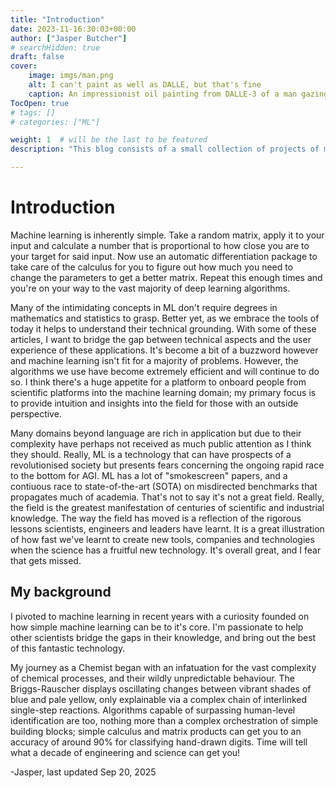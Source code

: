 ```yaml
---
title: "Introduction"
date: 2023-11-16:30:03+00:00
author: ["Jasper Butcher"]
# searchHidden: true
draft: false
cover:
    image: imgs/man.png
    alt: I can't paint as well as DALLE, but that's fine
    caption: An impressionist oil painting from DALLE-3 of a man gazing into an exploding nebula.
TocOpen: true
# tags: []
# categories: ["ML"]

weight: 1  # will be the last to be featured
description: "This blog consists of a small collection of projects of mine that I've turned into readable articles. Here, you'll find everything you need to know about the blog!"

---
```


# Introduction

Machine learning is inherently simple. Take a random matrix, apply it to your input and calculate a number that is proportional to how close you are to your target for said input. Now use an automatic differentiation package to take care of the calculus for you to figure out how much you need to change the parameters to get a better matrix. Repeat this enough times and you're on your way to the vast majority of deep learning algorithms.

Many of the intimidating concepts in ML don't require degrees in mathematics and statistics to grasp. Better yet, as we embrace the tools of today it helps to understand their technical grounding. With some of these articles, I want to bridge the gap between technical aspects and the user experience of these applications. It's become a bit of a buzzword however and machine learning isn't fit for a majority of problems. However, the algorithms we use have become extremely efficient and will continue to do so. I think there's a huge appetite for a platform to onboard people from scientific platforms into the machine learning domain; my primary focus is to provide intuition and insights into the field for those with an outside perspective.

Many domains beyond language are rich in application but due to their complexity have perhaps not received as much public attention as I think they should. Really, ML is a technology that can have prospects of a revolutionised society but presents fears concerning the ongoing rapid race to the bottom for AGI. ML has a lot of "smokescreen" papers, and a contiuous race to state-of-the-art (SOTA) on misdirected benchmarks that propagates much of academia. That's not to say it's not a great field. Really, the field is the greatest manifestation of centuries of scientific and industrial knowledge. The way the field has moved is a reflection of the rigorous lessons scientists, engineers and leaders have learnt. It is a great illustration of how fast we've learnt to create new tools, companies and technologies when the science has a fruitful new technology. It's overall great, and I fear that gets missed.

## My background
I pivoted to machine learning in recent years with a curiosity founded on how simple machine learning can be to it's core. I'm passionate to help other scientists bridge the gaps in their knowledge, and bring out the best of this fantastic technology.

My journey as a Chemist began with an infatuation for the vast complexity of chemical processes, and their wildly unpredictable behaviour. The Briggs-Rauscher displays oscillating changes between vibrant shades of blue and pale yellow, only explainable via a complex chain of interlinked single-step reactions. Algorithms capable of surpassing human-level identification are too, nothing more than a complex orchestration of simple building blocks; simple calculus and matrix products can get you to an accuracy of around 90% for classifying hand-drawn digits. Time will tell what a decade of engineering and science can get you!

-Jasper, last updated Sep 20, 2025


<!-- ![name](path/to/image.png#center) Use this to center -->